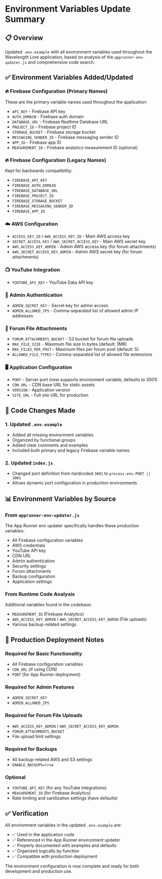 # Environment Variables Update Summary

## 📋 **Overview**
Updated `.env.example` with all environment variables used throughout the Wavelength Lore application, based on analysis of the `apprunner-env-updater.js` and comprehensive code search.

## ✅ **Environment Variables Added/Updated**

### 🔥 **Firebase Configuration** (Primary Names)
These are the primary variable names used throughout the application:
- `API_KEY` - Firebase API key
- `AUTH_DOMAIN` - Firebase auth domain  
- `DATABASE_URL` - Firebase Realtime Database URL
- `PROJECT_ID` - Firebase project ID
- `STORAGE_BUCKET` - Firebase storage bucket
- `MESSAGING_SENDER_ID` - Firebase messaging sender ID
- `APP_ID` - Firebase app ID
- `MEASUREMENT_ID` - Firebase analytics measurement ID (optional)

### 🔥 **Firebase Configuration** (Legacy Names)
Kept for backwards compatibility:
- `FIREBASE_API_KEY`
- `FIREBASE_AUTH_DOMAIN`
- `FIREBASE_DATABASE_URL`
- `FIREBASE_PROJECT_ID`
- `FIREBASE_STORAGE_BUCKET`
- `FIREBASE_MESSAGING_SENDER_ID`
- `FIREBASE_APP_ID`

### ☁️ **AWS Configuration**
- `ACCESS_KEY_ID` / `AWS_ACCESS_KEY_ID` - Main AWS access key
- `SECRET_ACCESS_KEY` / `AWS_SECRET_ACCESS_KEY` - Main AWS secret key
- `AWS_ACCESS_KEY_ADMIN` - Admin AWS access key (for forum attachments)
- `AWS_SECRET_ACCESS_KEY_ADMIN` - Admin AWS secret key (for forum attachments)

### 📺 **YouTube Integration**
- `YOUTUBE_API_KEY` - YouTube Data API key

### 🔐 **Admin Authentication**
- `ADMIN_SECRET_KEY` - Secret key for admin access
- `ADMIN_ALLOWED_IPS` - Comma-separated list of allowed admin IP addresses

### 📁 **Forum File Attachments**
- `FORUM_ATTACHMENTS_BUCKET` - S3 bucket for forum file uploads
- `MAX_FILE_SIZE` - Maximum file size in bytes (default: 1MB)
- `MAX_FILES_PER_POST` - Maximum files per forum post (default: 5)
- `ALLOWED_FILE_TYPES` - Comma-separated list of allowed file extensions

### 🖥️ **Application Configuration**
- `PORT` - Server port (now supports environment variable, defaults to 3001)
- `CDN_URL` - CDN base URL for static assets
- `VERSION` - Application version
- `SITE_URL` - Full site URL for production

## 🔄 **Code Changes Made**

### 1. Updated `.env.example`
- Added all missing environment variables
- Organized by functional groups
- Added clear comments and examples
- Included both primary and legacy Firebase variable names

### 2. Updated `index.js`
- Changed port definition from hardcoded `3001` to `process.env.PORT || 3001`
- Allows dynamic port configuration in production environments

## 📊 **Environment Variables by Source**

### From `apprunner-env-updater.js`
The App Runner env updater specifically handles these production variables:
- All Firebase configuration variables
- AWS credentials  
- YouTube API key
- CDN URL
- Admin authentication
- Security settings
- Forum attachments
- Backup configuration
- Application settings

### From Runtime Code Analysis
Additional variables found in the codebase:
- `MEASUREMENT_ID` (Firebase Analytics)
- `AWS_ACCESS_KEY_ADMIN` / `AWS_SECRET_ACCESS_KEY_ADMIN` (File uploads)
- Various backup-related settings

## 🎯 **Production Deployment Notes**

### Required for Basic Functionality
- All Firebase configuration variables
- `CDN_URL` (if using CDN)
- `PORT` (for App Runner deployment)

### Required for Admin Features
- `ADMIN_SECRET_KEY`
- `ADMIN_ALLOWED_IPS`

### Required for Forum File Uploads
- `AWS_ACCESS_KEY_ADMIN` / `AWS_SECRET_ACCESS_KEY_ADMIN`
- `FORUM_ATTACHMENTS_BUCKET`
- File upload limit settings

### Required for Backups
- All backup-related AWS and S3 settings
- `ENABLE_BACKUPS=true`

### Optional
- `YOUTUBE_API_KEY` (for any YouTube integrations)
- `MEASUREMENT_ID` (for Firebase Analytics)
- Rate limiting and sanitization settings (have defaults)

## ✅ **Verification**
All environment variables in the updated `.env.example` are:
- ✅ Used in the application code
- ✅ Referenced in the App Runner environment updater
- ✅ Properly documented with examples and defaults
- ✅ Organized logically by function
- ✅ Compatible with production deployment

The environment configuration is now complete and ready for both development and production use.